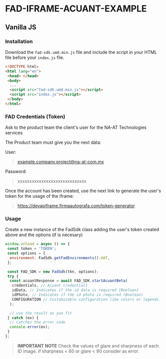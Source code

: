 # FAD-IFRAME-ACUANT-EXAMPLE

## Vanilla JS

### Installation

Download the `fad-sdk.umd.min.js` file and include the script in your HTML file before your `index.js` file.

```html
<!DOCTYPE html>
<html lang="en">
 <head> </head>
 <body>
  ...
  <script src="fad-sdk.umd.min.js"></script>
  <script src="index.js"></script>
 </body>
</html>
```

### FAD Credentials (Token)

Ask to the product team the client's user for the NA-AT Technologies services

The Product team must give you the next data:

User:

> example.company.project@na-at-com.mx

Password:

> xxxxxxxxxxxxxxxxxxxxxxxxxxxxx

Once the account has been created, use the next link to generate the user's token for the usage of the iframe:

> https://devapiframe.firmaautografa.com/token-generator

### Usage

Create a new instance of the FadSdk class adding the user's token created above and the options (if is necesary)

```js
window.onload = async () => {
 const token = 'TOKEN';
 const options = {
  environment: FadSdk.getFadEnvironments().UAT,
 };

 const FAD_SDK = new FadSdk(tkn, options);
 try {
  const acuantResponse = await FAD_SDK.startAcuantBeta(
   credentials, // Acuant credentials
   idData, // Indicates if the id data is required (Boolean)
   idPhoto, // Indicates if the id photo is required (Boolean)
   CONFIGURATION // Customizable configuration like colors or legends.
  );

  // use the result as yuo fit
 } catch (ex) {
  // Catches the error code
  console.error(ex);
 }
};
```

> **IMPORTANT NOTE**
> Check the values of glare and sharpness of each ID image. if sharpness < 60 or glare < 90 consider as error.

<!-- ## NPM
### Installation
```bash
npm i  @fad-producto/fad-sdk
```
### Usage -->

